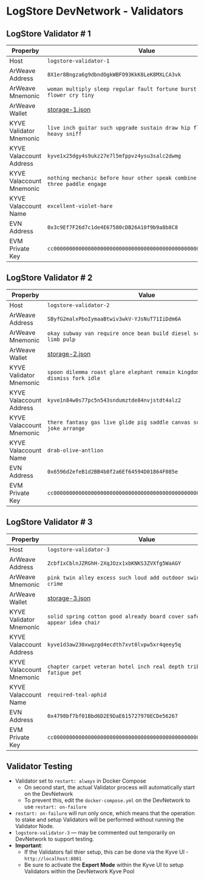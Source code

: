 # LogStore DevNetwork - Validators

## LogStore Validator # 1

| Properby                 | Value                                                                              |
| ------------------------ | ---------------------------------------------------------------------------------- |
| Host                     | `logstore-validator-1`                                                             |
| ArWeave Address          | `8X1er8Bngza6g9dbndOgkWBFO93KkK8LeK8MXLCA3vk`                                      |
| ArWeave Mnemonic         | `woman multiply sleep regular fault fortune burst know walnut flower cry tiny`     |
| ArWeave Wallet           | [storage-1.json](../assets/arweave/storage-1.json)                                 |
| KYVE Validator Mnemonic  | `live inch guitar such upgrade sustain draw hip flight diagram heavy sniff`        |
| KYVE Valaccount Address  | `kyve1x25dgy4s9ukz27e7l5mfppvz4ysu3salc2dwmg`                                      |
| KYVE Valaccount Mnemonic | `nothing mechanic before hour other speak combine start pulse three paddle engage` |
| KYVE Valaccount Name     | `excellent-violet-hare`                                                            |
| EVN Address              | `0x3c9Ef7F26d7c1de4E67580cDB26A10f9b9a8b8C8`                                       |
| EVM Private Key          | `cc00000000000000000000000000000000000000000000000000000000000001`                 |

## LogStore Validator # 2

| Properby                 | Value                                                                               |
| ------------------------ | ----------------------------------------------------------------------------------- |
| Host                     | `logstore-validator-2`                                                              |
| ArWeave Address          | `SByfG2malxPboIymaaBtwiv3wkV-YJsNuT71IiDdm6A`                                       |
| ArWeave Mnemonic         | `okay subway van require once bean build diesel scheme session limb pulp`           |
| ArWeave Wallet           | [storage-2.json](../assets/arweave/storage-2.json)                                  |
| KYVE Validator Mnemonic  | `spoon dilemma roast glare elephant remain kingdom poverty empty dismiss fork idle` |
| KYVE Valaccount Address  | `kyve1n84w0s77pc5n543sndumztde84nvjstdt4alz2`                                       |
| KYVE Valaccount Mnemonic | `there fantasy gas live glide pig saddle canvas surface album joke arrange`         |
| KYVE Valaccount Name     | `drab-olive-antlion`                                                                |
| EVN Address              | `0x6596d2efeB1d2BB4b0f2a6Ef64594D01864F085e`                                        |
| EVM Private Key          | `cc00000000000000000000000000000000000000000000000000000000000002`                  |

## LogStore Validator # 3

| Properby                 | Value                                                                          |
| ------------------------ | ------------------------------------------------------------------------------ |
| Host                     | `logstore-validator-3`                                                         |
| ArWeave Address          | `Zcbf1xCblnJZRGhH-2XqJOzx1xbKNKS3ZVXfg5WaAGY`                                  |
| ArWeave Mnemonic         | `pink twin alley excess such loud add outdoor swing ridge stumble crime`       |
| ArWeave Wallet           | [storage-3.json](../assets/arweave/storage-3.json)                             |
| KYVE Validator Mnemonic  | `solid spring cotton good already board cover safe transfer appear idea chair` |
| KYVE Valaccount Address  | `kyve1d3aw230xwgzgd4ecdth7xvt0lvpw5xr4qeey5q`                                  |
| KYVE Valaccount Mnemonic | `chapter carpet veteran hotel inch real depth tribe define you fatigue pet`    |
| KYVE Valaccount Name     | `required-teal-aphid`                                                          |
| EVN Address              | `0x4798bf7bf01Bbd6D2E9DaE615727970ECDe56267`                                   |
| EVM Private Key          | `cc00000000000000000000000000000000000000000000000000000000000003`             |

## Validator Testing

- Validator set to `restart: always` in Docker Compose
  - On second start, the actual Validator process will automatically start on the DevNetwork
  - To prevent this, edit the `docker-compose.yml` on the DevNetwork to use `restart: on-failure`
- `restart: on-failure` will run only once, which means that the operation to stake and setup Validators will be performed without running the Validator Node.
- `logstore-validator-3` — may be commented out temporarily on DevNetwork to support testing.
- **Important**:
  - If the Validators fail thier setup, this can be done via the Kyve UI - `http://localhost:8801`
  - Be sure to activate the **Expert Mode** within the Kyve UI to setup Validators within the DevNetwork Kyve Pool
